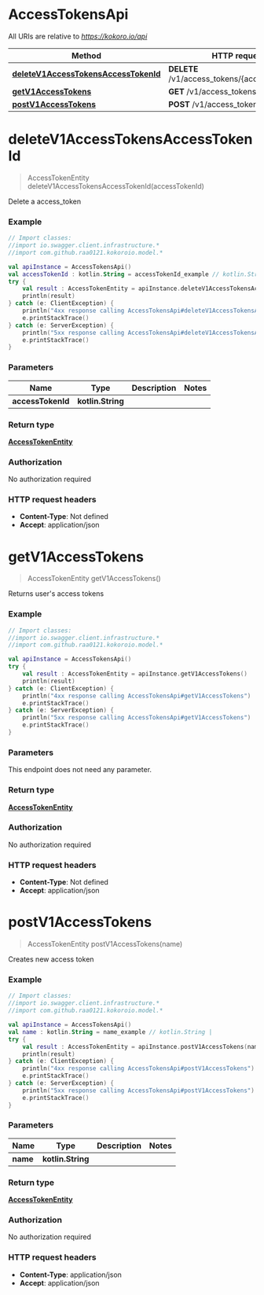 # AccessTokensApi

All URIs are relative to *https://kokoro.io/api*

Method | HTTP request | Description
------------- | ------------- | -------------
[**deleteV1AccessTokensAccessTokenId**](AccessTokensApi.md#deleteV1AccessTokensAccessTokenId) | **DELETE** /v1/access_tokens/{access_token_id} | 
[**getV1AccessTokens**](AccessTokensApi.md#getV1AccessTokens) | **GET** /v1/access_tokens | 
[**postV1AccessTokens**](AccessTokensApi.md#postV1AccessTokens) | **POST** /v1/access_tokens | 


<a name="deleteV1AccessTokensAccessTokenId"></a>
# **deleteV1AccessTokensAccessTokenId**
> AccessTokenEntity deleteV1AccessTokensAccessTokenId(accessTokenId)



Delete a access_token

### Example
```kotlin
// Import classes:
//import io.swagger.client.infrastructure.*
//import com.github.raa0121.kokoroio.model.*

val apiInstance = AccessTokensApi()
val accessTokenId : kotlin.String = accessTokenId_example // kotlin.String | 
try {
    val result : AccessTokenEntity = apiInstance.deleteV1AccessTokensAccessTokenId(accessTokenId)
    println(result)
} catch (e: ClientException) {
    println("4xx response calling AccessTokensApi#deleteV1AccessTokensAccessTokenId")
    e.printStackTrace()
} catch (e: ServerException) {
    println("5xx response calling AccessTokensApi#deleteV1AccessTokensAccessTokenId")
    e.printStackTrace()
}
```

### Parameters

Name | Type | Description  | Notes
------------- | ------------- | ------------- | -------------
 **accessTokenId** | **kotlin.String**|  |

### Return type

[**AccessTokenEntity**](AccessTokenEntity.md)

### Authorization

No authorization required

### HTTP request headers

 - **Content-Type**: Not defined
 - **Accept**: application/json

<a name="getV1AccessTokens"></a>
# **getV1AccessTokens**
> AccessTokenEntity getV1AccessTokens()



Returns user&#39;s access tokens

### Example
```kotlin
// Import classes:
//import io.swagger.client.infrastructure.*
//import com.github.raa0121.kokoroio.model.*

val apiInstance = AccessTokensApi()
try {
    val result : AccessTokenEntity = apiInstance.getV1AccessTokens()
    println(result)
} catch (e: ClientException) {
    println("4xx response calling AccessTokensApi#getV1AccessTokens")
    e.printStackTrace()
} catch (e: ServerException) {
    println("5xx response calling AccessTokensApi#getV1AccessTokens")
    e.printStackTrace()
}
```

### Parameters
This endpoint does not need any parameter.

### Return type

[**AccessTokenEntity**](AccessTokenEntity.md)

### Authorization

No authorization required

### HTTP request headers

 - **Content-Type**: Not defined
 - **Accept**: application/json

<a name="postV1AccessTokens"></a>
# **postV1AccessTokens**
> AccessTokenEntity postV1AccessTokens(name)



Creates new access token

### Example
```kotlin
// Import classes:
//import io.swagger.client.infrastructure.*
//import com.github.raa0121.kokoroio.model.*

val apiInstance = AccessTokensApi()
val name : kotlin.String = name_example // kotlin.String | 
try {
    val result : AccessTokenEntity = apiInstance.postV1AccessTokens(name)
    println(result)
} catch (e: ClientException) {
    println("4xx response calling AccessTokensApi#postV1AccessTokens")
    e.printStackTrace()
} catch (e: ServerException) {
    println("5xx response calling AccessTokensApi#postV1AccessTokens")
    e.printStackTrace()
}
```

### Parameters

Name | Type | Description  | Notes
------------- | ------------- | ------------- | -------------
 **name** | **kotlin.String**|  |

### Return type

[**AccessTokenEntity**](AccessTokenEntity.md)

### Authorization

No authorization required

### HTTP request headers

 - **Content-Type**: application/json
 - **Accept**: application/json

